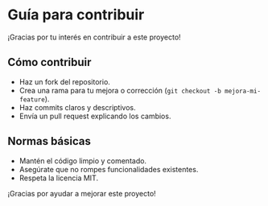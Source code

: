 # Guía para contribuir

¡Gracias por tu interés en contribuir a este proyecto!

## Cómo contribuir

- Haz un fork del repositorio.
- Crea una rama para tu mejora o corrección (`git checkout -b mejora-mi-feature`).
- Haz commits claros y descriptivos.
- Envía un pull request explicando los cambios.

## Normas básicas

- Mantén el código limpio y comentado.
- Asegúrate que no rompes funcionalidades existentes.
- Respeta la licencia MIT.

¡Gracias por ayudar a mejorar este proyecto!
